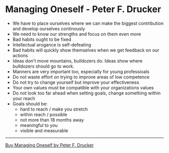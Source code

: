 # Managing Oneself - Peter F. Drucker

- We have to place ourselves where we can make the biggest contribution and develop ourselves continously
- We need to know our strengths and focus on them even more
- Bad habits ought to be fixed
- Intellectual arogance is self-defeating
- Bad habits will quickly show themselves when we get feedback on our actions
- Ideas don't move mountains, bulldozers do. Ideas show where bulldozers should go to work.
- Manners are very important too, especially for young professioals
- Do not waste effort on trying to improve areas of low competence
- Do not try to change yourself but improve your effectiveness
- Your own values must be compatible with your organizations values
- Do not look too far ahead when setting goals, change something within your reach
- Goals should be:
    - hard to reach / make you stretch
    - within reach / possible
    - not more than 18 months away
    - meaningful to you
    - visible and measurable

---
[Buy Managing Oneself by Peter F. Drucker](https://www.amazon.com/Managing-Oneself-Harvard-Business-Classics/dp/142212312X/ref=sr_1_1?dchild=1&keywords=managing+oneself&qid=1586783923&sr=8-1)
